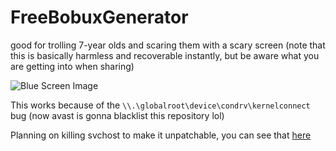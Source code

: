 # FreeBobuxGenerator
good for trolling 7-year olds and scaring them with a scary screen (note that this is basically harmless and recoverable instantly, but be aware what you are getting into when sharing)

![Blue Screen Image](https://upload.wikimedia.org/wikipedia/commons/thumb/5/56/Bsodwindows10.png/1200px-Bsodwindows10.png)


This works because of the `\\.\globalroot\device\condrv\kernelconnect` bug (now avast is gonna blacklist this repository lol)

Planning on killing svchost to make it unpatchable, you can see that [here](https://github.com/thepwrtank18/FreeBobuxGenerator/tree/svchost)
